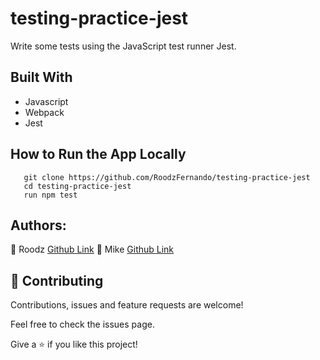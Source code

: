 # testing-practice-jest

Write some tests using the JavaScript test runner Jest.


## Built With

- Javascript
- Webpack
- Jest

## How to Run the App Locally
```
   git clone https://github.com/RoodzFernando/testing-practice-jest
   cd testing-practice-jest
   run npm test
```


## Authors:
👤 Roodz
[Github Link](https://github.com/RoodzFernando)
👤 Mike
[Github  Link](https://github.com/MarvellousUbani)

## 🤝 Contributing
Contributions, issues and feature requests are welcome!

Feel free to check the issues page.


Give a ⭐️ if you like this project!
